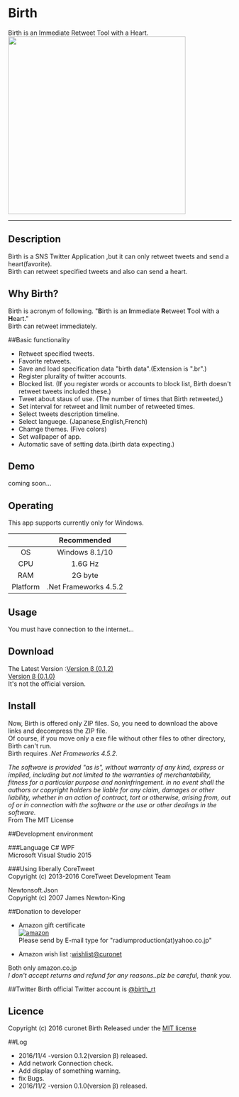 # Birth
Birth is an Immediate Retweet Tool with a Heart.   
<img src="https://github.com/curonet/Birth/blob/master/img/cap1.png " width="400">
***

## Description
Birth is a SNS Twitter Application ,but it can only retweet tweets and send a heart(favorite).  
Birth can retweet specified tweets and also can send a  heart.

## Why Birth?
Birth is acronym of following.
"**B**irth is an **I**mmediate **R**etweet **T**ool with a **H**eart."  
Birth can retweet immediately.


##Basic functionality
* Retweet specified tweets.  
* Favorite retweets.
* Save and load specification data "birth data".(Extension is ".br".)
* Register plurality of twitter accounts.
* Blocked list. (If you register words or accounts to block list, Birth doesn't retweet tweets included these.)
* Tweet about staus of use. (The number of times that Birth retweeted,)
* Set interval for retweet and limit number of retweeted times. 
* Select tweets description timeline.
* Select languege. (Japanese,English,French)
* Chamge themes. (Five colors)
* Set wallpaper of app.
* Automatic save of setting data.(birth data expecting.)

  

## Demo
coming soon...


## Operating
This app supports currently only for Windows.

| |Recommended |
|:------------:|:------------:| 
| OS | Windows 8.1/10 | 
| CPU | 1.6G Hz | 
| RAM | 2G byte | 
| Platform | .Net Frameworks 4.5.2 | 


## Usage
You must have connection to the internet...


## Download
The Latest Version :[Version &beta; (0.1.2)](http://file.radiumproduction.blog.shinobi.jp/Birth_0.1.2.zip)  
[Version &beta; (0.1.0)](http://file.radiumproduction.blog.shinobi.jp/Birth_0.1.0.zip)  
It's not the official version.


## Install
Now, Birth is offered only ZIP files.
So, you need to download the above links and decompress the ZIP file.  
Of course, if you move only a exe file without other files to other directory, Birth can't run.  
Birth requires *.Net Frameworks 4.5.2*. 


*The software is provided "as is", without warranty of any kind, express or implied, including but not limited to the warranties of merchantability, fitness for a particular purpose and noninfringement. in no event shall the authors or copyright holders be liable for any claim, damages or other liability, whether in an action of contract, tort or otherwise, arising from, out of or in connection with the software or the use or other dealings in the software.*  
From The MIT License

##Development environment


###Language
C# WPF  
Microsoft Visual Studio 2015

###Using liberally
CoreTweet  
Copyright (c) 2013-2016 CoreTweet Development Team

Newtonsoft.Json  
Copyright (c) 2007 James Newton-King

##Donation to developer

* Amazon gift certificate  
[![amazon](http://ecx.images-amazon.com/images/G/09/2011/x-site/gc/gc-assoc234x60.gif)](https://www.amazon.co.jp/gp/product/B004N3APGO/ref=gc_lpt3_ttl_eml)   
Please send by E-mail type for "radiumproduction(at)yahoo.co.jp"  

* Amazon wish list :[wishlist@curonet](https://www.amazon.co.jp/gp/registry/wishlist/306ZZ1E7TFK4V/ref=cm_wl_sortbar_o_page_2?ie=UTF8&page=2)   

Both only amazon.co.jp  
*I don't accept returns and refund for any reasons..plz be careful, thank you.*

##Twitter 
Birth official	Twitter account is [@birth_rt](https://twitter.com/birth_rt)  

## Licence

Copyright (c) 2016 curonet
Birth Released under the [MIT license](https://github.com/curonet/Birth/blob/master/LICENSE)

##Log

* 2016/11/4 -version 0.1.2(version &beta;) released.  
 * Add network Connection check.  
 * Add display of something warning.  
 * fix Bugs.  
* 2016/11/2 -version 0.1.0(version &beta;) released.  
